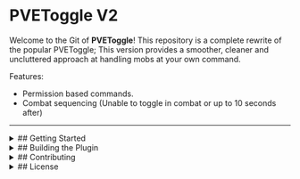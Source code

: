 # PVEToggle V2

Welcome to the Git of **PVEToggle**! This repository is a complete rewrite of the popular PVEToggle; This version provides a smoother, cleaner and uncluttered approach at handling mobs at your own command.

Features:

- Permission based commands.
- Combat sequencing (Unable to toggle in combat or up to 10 seconds after)
---

<details>
<summary>## Getting Started</summary>

### Prerequisites
- Java Development Kit (JDK) 8 or above
- Maven build tool
- A Bukkit/Spigot server for testing your plugin

### Setting Up the Project
1. Clone this repository:
   ```bash
   git clone https://github.com/iXeriox/PVEToggle.git
Open the project in your preferred IDE (e.g., IntelliJ IDEA, Eclipse).
Modify the plugin.yml file with your plugin's name, version, and description.
</details>

<details> <summary>## Building the Plugin</summary>
Run Maven to package the plugin:
```bash
mvn clean package
The generated .jar file will be located in the target/ directory.
</details>

<details> <summary>## Contributing</summary>
Feel free to fork this repository and make it your own! Contributions are welcome through pull requests.

</details>

<details> <summary>## License</summary>
This project is licensed under the MIT License. See the LICENSE file for details.

</details>
